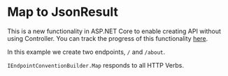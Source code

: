 # Map to JsonResult

This is a new functionality in ASP.NET Core to enable creating API without using Controller. You can track the progress of this functionality [here](https://github.com/dotnet/aspnetcore/issues/27347).

In this example we create two endpoints, `/` and `/about`.

`IEndpointConventionBuilder.Map` responds to all HTTP Verbs. 

